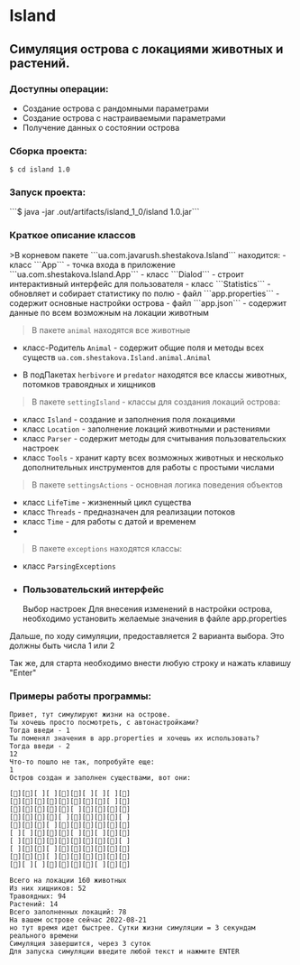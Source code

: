 # Island

<h2>Симуляция острова с локациями животных и растений.</h2>

<h3><a>Доступны операции:</a></h3>

* Создание острова с рандомными параметрами
* Создание острова с настраиваемыми параметрами
* Получение данных о состоянии острова

<h3><a>Сборка проекта: </a></h3>

```$ cd island 1.0```
<h3 ><a>Запуск проекта:</a></h3>
```$ java -jar .out/artifacts/island_1_0/island 1.0.jar```

<h3 ><a>Краткое описание классов</a></h3>
>В корневом пакете ```ua.com.javarush.shestakova.Island``` находится:
- класс ```App``` - точка входа в приложение ```ua.com.shestakova.Island.App```
- класс ```Dialod``` - строит интерактивный интерфейс для пользователя
- класс ```Statistics``` - обновляет и собирает статистику по полю
- файл ```app.properties``` - содержит основные настройки острова
- файл ```app.json``` - содержит данные по всем возможным на локации животным

>В пакете ```animal``` находятся все животные
- класс-Родитель ```Animal``` - содержит общие поля и методы всех существ
```ua.com.shestakova.Island.animal.Animal```

- В подПакетах ```herbivore``` и ```predator```
находятся все классы животных, потомков травоядных и хищников

>В пакете ```settingIsland``` - классы для создания локаций острова:
- класс ```Island``` - создание и заполнения поля локациями
- класс ```Location``` - заполнение локаций животными и растениями
- класс ```Parser``` - содержит методы для считывания пользовательских настроек
- класс ```Tools``` - хранит карту всех возможных животных и несколько дополнительных 
инструментов для работы с простыми числами

>В пакете ```settingsActions``` - основная логика поведения объектов
- класс ```LifeTime``` - жизненный цикл существа
- класс ```Threads``` - предназначен для реализации потоков
- класс ```Time``` - для работы с датой и временем
- 
>В пакете ```exceptions``` находятся классы:
- класс ```ParsingExceptions```
- 
  <h3><a>Пользовательский интерфейс</a></h3>
  Выбор настроек
  Для внесения изменений в настройки острова, необходимо установить желаемые значения в файле app.properties
Дальше, по ходу симуляции, предоставляется 2 варианта выбора. Это должны быть числа 1 или 2

Так же, для старта необходимо внести любую строку и нажать клавишу "Enter"


### Примеры работы программы:
```
Привет, тут симулируют жизни на острове.  
Ты хочешь просто посмотреть, с автонастройками? 
Тогда введи - 1 
Ты поменял значения в app.properties и хочешь их использовать? 
Тогда введи - 2
12
Что-то пошло не так, попробуйте еще: 
1
Остров создан и заполнен существами, вот они:
```
```
[🐁][🐛][ ][ ][🐇][🐗][ ][ ][ ][🐗]
[🐁][🐎][🐑][🐻][🐍][🐺][🦌][🐐][ ][🐁]
[🐇][🐗][🐺][🌱][🐇][ ][🐍][🦊][🐍][🐐]
[🐎][🐛][🦊][🌱][ ][🐐][🐑][🐎][🦅][ ]
[🐇][🦌][🐁][ ][🐁][🐁][🐻][🐺][🦆][🐐]
[ ][ ][🦌][🐻][🌱][ ][🦌][ ][🦊][🐃]
[ ][🐃][🌱][🐺][🦊][🐃][🐑][🐍][🦆][ ]
[ ][🐑][🐺][ ][🐺][🐺][🦅][🦆][🐺][🐇]
[🐁][🐃][🦅][ ][🐑][🐃][🐁][🐺][🐑][🐗]
[🐑][ ][ ][🌱][🦊][🐍][🐇][ ][🦌][🐗]
```
```
Всего на локации 160 животных
Из них хищников: 52
Травоядных: 94
Растений: 14
Всего заполненных локаций: 78
На вашем острове сейчас 2022-08-21
но тут время идет быстрее. Сутки жизни симуляции = 3 секундам реального времени
Симуляция завершится, через 3 суток
Для запуска симуляции введите любой текст и нажмите ENTER
```